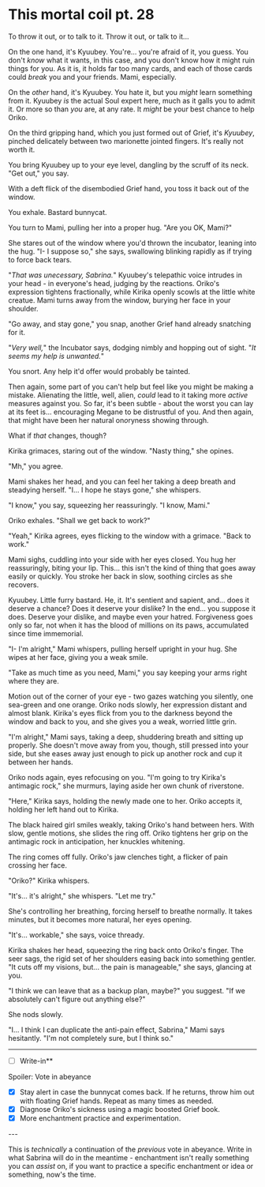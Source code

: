 # This mortal coil pt. 28

To throw it out, or to talk to it. Throw it out, or talk to it...

On the one hand, it's Kyuubey. You're... you're afraid of it, you guess. You don't *know* what it wants, in this case, and you don't know how it might ruin things for you. As it is, it holds far too many cards, and each of those cards could *break* you and your friends. Mami, especially.

On the *other* hand, it's Kyuubey. You hate it, but you *might* learn something from it. Kyuubey *is* the actual Soul expert here, much as it galls you to admit it. Or more so than *you* are, at any rate. It *might* be your best chance to help Oriko.

On the third gripping hand, which you just formed out of Grief, it's *Kyuubey*, pinched delicately between two marionette jointed fingers. It's really not worth it.

You bring Kyuubey up to your eye level, dangling by the scruff of its neck. "Get out," you say.

With a deft flick of the disembodied Grief hand, you toss it back out of the window.

You exhale. Bastard bunnycat.

You turn to Mami, pulling her into a proper hug. "Are you OK, Mami?"

She stares out of the window where you'd thrown the incubator, leaning into the hug. "I- I suppose so," she says, swallowing blinking rapidly as if trying to force back tears.

"*That was unecessary, Sabrina.*" Kyuubey's telepathic voice intrudes in your head - in everyone's head, judging by the reactions. Oriko's expression tightens fractionally, while Kirika openly scowls at the little white creatue. Mami turns away from the window, burying her face in your shoulder.

"Go away, and stay gone," you snap, another Grief hand already snatching for it.

"*Very well,*" the Incubator says, dodging nimbly and hopping out of sight. "*It seems my help is unwanted.*"

You snort. Any help it'd offer would probably be tainted.

Then again, some part of you can't help but feel like you might be making a mistake. Alienating the little, well, alien, *could* lead to it taking more *active* measures against you. So far, it's been subtle - about the worst you can lay at its feet is... encouraging Megane to be distrustful of you. And then again, that might have been her natural on*o*ryness showing through.

What if *that* changes, though?

Kirika grimaces, staring out of the window. "Nasty thing," she opines.

"Mh," you agree.

Mami shakes her head, and you can feel her taking a deep breath and steadying herself. "I... I hope he stays gone," she whispers.

"I know," you say, squeezing her reassuringly. "I know, Mami."

Oriko exhales. "Shall we get back to work?"

"Yeah," Kirika agrees, eyes flicking to the window with a grimace. "Back to work."

Mami sighs, cuddling into your side with her eyes closed. You hug her reassuringly, biting your lip. This... this isn't the kind of thing that goes away easily or quickly. You stroke her back in slow, soothing circles as she recovers.

Kyuubey. Little furry bastard. He, it. It's sentient and sapient, and... does it deserve a chance? Does it deserve your dislike? In the end... you suppose it does. Deserve your dislike, and maybe even your hatred. Forgiveness goes only so far, not when it has the blood of millions on its paws, accumulated since time immemorial.

"I- I'm alright," Mami whispers, pulling herself upright in your hug. She wipes at her face, giving you a weak smile.

"Take as much time as you need, Mami," you say keeping your arms right where they are.

Motion out of the corner of your eye - two gazes watching you silently, one sea-green and one orange. Oriko nods slowly, her expression distant and almost blank. Kirika's eyes flick from you to the darkness beyond the window and back to you, and she gives you a weak, worried little grin.

"I'm alright," Mami says, taking a deep, shuddering breath and sitting up properly. She doesn't move away from you, though, still pressed into your side, but she eases away just enough to pick up another rock and cup it between her hands.

Oriko nods again, eyes refocusing on you. "I'm going to try Kirika's antimagic rock," she murmurs, laying aside her own chunk of riverstone.

"Here," Kirika says, holding the newly made one to her. Oriko accepts it, holding her left hand out to Kirika.

The black haired girl smiles weakly, taking Oriko's hand between hers. With slow, gentle motions, she slides the ring off. Oriko tightens her grip on the antimagic rock in anticipation, her knuckles whitening.

The ring comes off fully. Oriko's jaw clenches tight, a flicker of pain crossing her face.

"Oriko?" Kirika whispers.

"It's... it's alright," she whispers. "Let me try."

She's controlling her breathing, forcing herself to breathe normally. It takes minutes, but it becomes more natural, her eyes opening.

"It's... workable," she says, voice thready.

Kirika shakes her head, squeezing the ring back onto Oriko's finger. The seer sags, the rigid set of her shoulders easing back into something gentler. "It cuts off my visions, but... the pain is manageable," she says, glancing at you.

"I think we can leave that as a backup plan, maybe?" you suggest. "If we absolutely can't figure out anything else?"

She nods slowly.

"I... I think I can duplicate the anti-pain effect, Sabrina," Mami says hesitantly. "I'm not completely sure, but I think so."

---

- [ ] Write-in**

Spoiler: Vote in abeyance

- [x] Stay alert in case the bunnycat comes back. If he returns, throw him out with floating Grief hands. Repeat as many times as needed.
- [x] Diagnose Oriko's sickness using a magic boosted Grief book.
- [x] More enchantment practice and experimentation.

---​

This is *technically* a continuation of the *previous* vote in abeyance. Write in what Sabrina will do in the meantime - enchantment isn't really something you can *assist* on, if you want to practice a specific enchantment or idea or something, now's the time.
